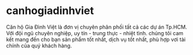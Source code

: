 # canhogiadinhviet
Căn hộ Gia Đình Việt là đơn vị chuyên phân phối tất cả các dự án Tp.HCM. Với đội ngũ chuyên nghiệp, uy tín - trung thực - nhiệt tình. chúng tôi cam kết mang đến cho bạn sản phẩm tốt nhất, dịch vụ tốt nhất, phù hợp vơi tài chính của quý khách hàng.

